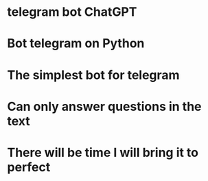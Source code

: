 # telegram bot ChatGPT

# Bot telegram on Python
# The simplest bot for telegram
# Сan only answer questions in the text
# There will be time I will bring it to perfect
